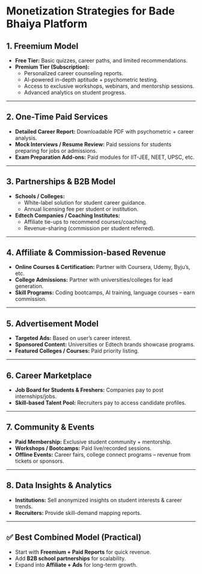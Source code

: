 # Monetization Strategies for Bade Bhaiya Platform

## 1. Freemium Model
- **Free Tier:** Basic quizzes, career paths, and limited recommendations.  
- **Premium Tier (Subscription):**
  - Personalized career counseling reports.  
  - AI-powered in-depth aptitude + psychometric testing.  
  - Access to exclusive workshops, webinars, and mentorship sessions.  
  - Advanced analytics on student progress.  

---

## 2. One-Time Paid Services
- **Detailed Career Report:** Downloadable PDF with psychometric + career analysis.  
- **Mock Interviews / Resume Review:** Paid sessions for students preparing for jobs or admissions.  
- **Exam Preparation Add-ons:** Paid modules for IIT-JEE, NEET, UPSC, etc.  

---

## 3. Partnerships & B2B Model
- **Schools / Colleges:**  
  - White-label solution for student career guidance.  
  - Annual licensing fee per student or institution.  
- **Edtech Companies / Coaching Institutes:**  
  - Affiliate tie-ups to recommend courses/coaching.  
  - Revenue-sharing (commission per student referred).  

---

## 4. Affiliate & Commission-based Revenue
- **Online Courses & Certification:** Partner with Coursera, Udemy, Byju’s, etc.  
- **College Admissions:** Partner with universities/colleges for lead generation.  
- **Skill Programs:** Coding bootcamps, AI training, language courses – earn commission.  

---

## 5. Advertisement Model
- **Targeted Ads:** Based on user’s career interest.  
- **Sponsored Content:** Universities or Edtech brands showcase programs.  
- **Featured Colleges / Courses:** Paid priority listing.  

---

## 6. Career Marketplace
- **Job Board for Students & Freshers:** Companies pay to post internships/jobs.  
- **Skill-based Talent Pool:** Recruiters pay to access candidate profiles.  

---

## 7. Community & Events
- **Paid Membership:** Exclusive student community + mentorship.  
- **Workshops / Bootcamps:** Paid live/recorded sessions.  
- **Offline Events:** Career fairs, college connect programs – revenue from tickets or sponsors.  

---

## 8. Data Insights & Analytics
- **Institutions:** Sell anonymized insights on student interests & career trends.  
- **Recruiters:** Provide skill-demand mapping reports.  

---

## ✅ Best Combined Model (Practical)
- Start with **Freemium + Paid Reports** for quick revenue.  
- Add **B2B school partnerships** for scalability.  
- Expand into **Affiliate + Ads** for long-term growth.  
